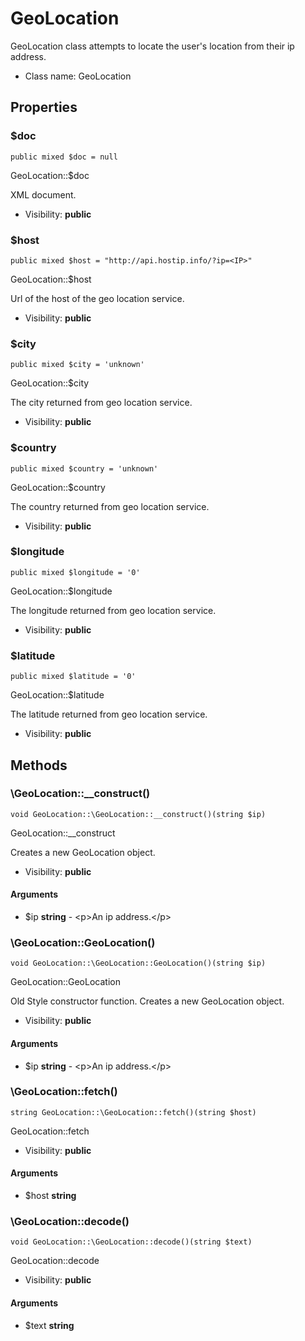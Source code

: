 GeoLocation
===============

GeoLocation class attempts to locate the user&#039;s location from their ip address.




* Class name: GeoLocation





Properties
----------


### $doc

```
public mixed $doc = null
```

GeoLocation::$doc

XML document.

* Visibility: **public**


### $host

```
public mixed $host = "http://api.hostip.info/?ip=<IP>"
```

GeoLocation::$host

Url of the host of the geo location service.

* Visibility: **public**


### $city

```
public mixed $city = 'unknown'
```

GeoLocation::$city

The city returned from geo location service.

* Visibility: **public**


### $country

```
public mixed $country = 'unknown'
```

GeoLocation::$country

The country returned from geo location service.

* Visibility: **public**


### $longitude

```
public mixed $longitude = '0'
```

GeoLocation::$longitude

The longitude returned from geo location service.

* Visibility: **public**


### $latitude

```
public mixed $latitude = '0'
```

GeoLocation::$latitude

The latitude returned from geo location service.

* Visibility: **public**


Methods
-------


### \GeoLocation::__construct()

```
void GeoLocation::\GeoLocation::__construct()(string $ip)
```

GeoLocation::__construct

Creates a new GeoLocation object.

* Visibility: **public**

#### Arguments

* $ip **string** - &lt;p&gt;An ip address.&lt;/p&gt;



### \GeoLocation::GeoLocation()

```
void GeoLocation::\GeoLocation::GeoLocation()(string $ip)
```

GeoLocation::GeoLocation

Old Style constructor function. Creates a new GeoLocation object.

* Visibility: **public**

#### Arguments

* $ip **string** - &lt;p&gt;An ip address.&lt;/p&gt;



### \GeoLocation::fetch()

```
string GeoLocation::\GeoLocation::fetch()(string $host)
```

GeoLocation::fetch



* Visibility: **public**

#### Arguments

* $host **string**



### \GeoLocation::decode()

```
void GeoLocation::\GeoLocation::decode()(string $text)
```

GeoLocation::decode



* Visibility: **public**

#### Arguments

* $text **string**


